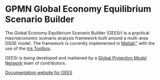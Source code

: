
# GPMN Global Economy Equilibrium Scenario Builder


The Global Economy Equilibrium Scenario Builder (GEESr) is a practical
macroeconomic scenario analysis framework built around a multi-area DSGE
model. The framework is currently implemented in
[Matlab&trade;](https://www.mathworks.com) with the use of the
[Iris Toolbox](https://www.iris-toolbox.com).

GEESr is being developed and maitained by a [Global Projection Model Network](https://www.igpmn.org)
team of contributors.

[Documentation website for GEES](https://global-projection-model-network.github.io/GEES)

